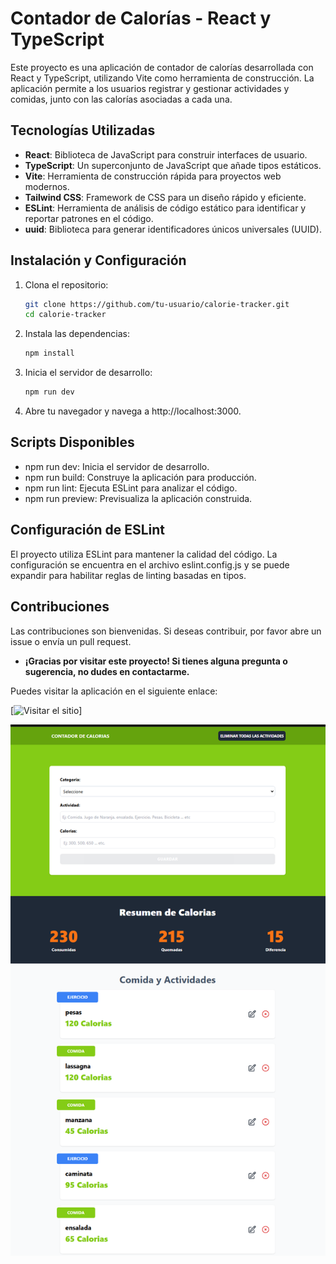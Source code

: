 # Contador de Calorías - React y TypeScript

Este proyecto es una aplicación de contador de calorías desarrollada con React y TypeScript, utilizando Vite como herramienta de construcción. La aplicación permite a los usuarios registrar y gestionar actividades y comidas, junto con las calorías asociadas a cada una.

## Tecnologías Utilizadas

- **React**: Biblioteca de JavaScript para construir interfaces de usuario.
- **TypeScript**: Un superconjunto de JavaScript que añade tipos estáticos.
- **Vite**: Herramienta de construcción rápida para proyectos web modernos.
- **Tailwind CSS**: Framework de CSS para un diseño rápido y eficiente.
- **ESLint**: Herramienta de análisis de código estático para identificar y reportar patrones en el código.
- **uuid**: Biblioteca para generar identificadores únicos universales (UUID).

## Instalación y Configuración

1. Clona el repositorio:
   ```sh
   git clone https://github.com/tu-usuario/calorie-tracker.git
   cd calorie-tracker
   ```

2. Instala las dependencias:
   ```sh
   npm install
   ```

3. Inicia el servidor de desarrollo:
   ```sh
   npm run dev
   ```

4. Abre tu navegador y navega a http://localhost:3000.

## Scripts Disponibles
* npm run dev: Inicia el servidor de desarrollo.
* npm run build: Construye la aplicación para producción.
* npm run lint: Ejecuta ESLint para analizar el código.
* npm run preview: Previsualiza la aplicación construida.

## Configuración de ESLint
El proyecto utiliza ESLint para mantener la calidad del código. La configuración se encuentra en el archivo eslint.config.js y se puede expandir para habilitar reglas de linting basadas en tipos.

## Contribuciones
Las contribuciones son bienvenidas. Si deseas contribuir, por favor abre un issue o envía un pull request.


- **¡Gracias por visitar este proyecto! Si tienes alguna pregunta o sugerencia, no dudes en contactarme.**

Puedes visitar la aplicación en el siguiente enlace:

[![Visitar el sitio]([[https://startling-cannoli-1d437a.netlify.app/](https://calories-trackers.netlify.app/))]

![Vista previa del sitio](public/img/app.png)

